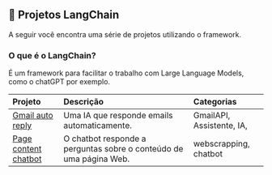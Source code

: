 ## 🦜 Projetos LangChain
A seguir você encontra uma série de projetos utilizando o framework.

### O que é o LangChain?
É um framework para facilitar o trabalho com Large Language Models, como o chatGPT por exemplo.

| Projeto              | Descrição                | Categorias                 |
| :-------------------- | :--------------------- |:--------------------------- |
| [Gmail auto reply](#) | Uma IA que responde emails automaticamente. | GmailAPI, Assistente, IA, |
|     [Page content chatbot](https://github.com/lucas-mithidieri/langchain/tree/main/page-content-chatbot)       |     O chatbot responde a perguntas sobre o conteúdo de uma página Web.      |      webscrapping, chatbot           |

